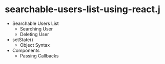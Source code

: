 
# searchable-users-list-using-react.j
- Searchable Users List
  - Searching User
  - Deleting User
- setState() 
  - Object Syntax
- Components
  - Passing Callbacks

